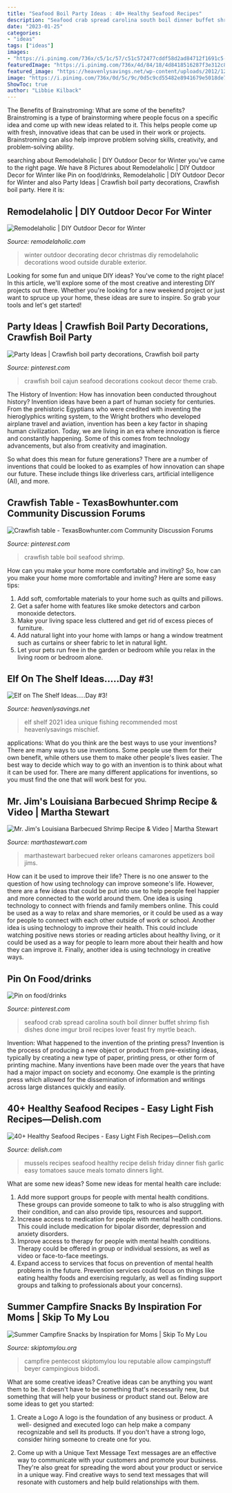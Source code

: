 ```yaml
---
title: "Seafood Boil Party Ideas : 40+ Healthy Seafood Recipes"
description: "Seafood crab spread carolina south boil dinner buffet shrimp fish dishes done imgur broil recipes lover feast fry myrtle beach"
date: "2023-01-25"
categories:
- "ideas"
tags: ["ideas"]
images:
- "https://i.pinimg.com/736x/c5/1c/57/c51c572477cddf58d2ad84712f1691c5--crawfish-boil-party-decorations-crawfish-party.jpg"
featuredImage: "https://i.pinimg.com/736x/4d/84/18/4d8418516287f3e312c8c6809ecb3ff2--crab-legs-seafood-dinner.jpg"
featured_image: "https://heavenlysavings.net/wp-content/uploads/2012/12/005done2.jpg"
image: "https://i.pinimg.com/736x/0d/5c/9c/0d5c9cd55482e8941679e5018de70d5b.jpg"
ShowToc: true
author: "Libbie Kilback"
---
```



The Benefits of Brainstroming: What are some of the benefits?
Brainstroming is a type of brainstorming where people focus on a specific idea and come up with new ideas related to it. This helps people come up with fresh, innovative ideas that can be used in their work or projects. Brainstroming can also help improve problem solving skills, creativity, and problem-solving ability.

	

		
searching about Remodelaholic | DIY Outdoor Decor for Winter you've came to the right page. We have 8 Pictures about Remodelaholic | DIY Outdoor Decor for Winter like Pin on food/drinks, Remodelaholic | DIY Outdoor Decor for Winter and also Party Ideas | Crawfish boil party decorations, Crawfish boil party. Here it is:
		
    
## Remodelaholic | DIY Outdoor Decor For Winter

<img loading=lazy src="http://www.remodelaholic.com/wp-content/uploads/2014/12/Outdoor-Decorating-for-Winter-@Remodelaholic.jpg" onerror="this.onerror=null;this.src='https://tse4.mm.bing.net/th?id=OIP.iPfaQ3Wm2WZ_zmHsQkyEVAHaN4&amp;pid=15.1';" alt="Remodelaholic | DIY Outdoor Decor for Winter">

_Source: remodelaholic.com_

>winter outdoor decorating decor christmas diy remodelaholic decorations wood outside durable exterior. 

	

Looking for some fun and unique DIY ideas? You've come to the right place! In this article, we'll explore some of the most creative and interesting DIY projects out there. Whether you're looking for a new weekend project or just want to spruce up your home, these ideas are sure to inspire. So grab your tools and let's get started!

    
## Party Ideas | Crawfish Boil Party Decorations, Crawfish Boil Party

<img loading=lazy src="https://i.pinimg.com/736x/c5/1c/57/c51c572477cddf58d2ad84712f1691c5--crawfish-boil-party-decorations-crawfish-party.jpg" onerror="this.onerror=null;this.src='https://tse2.mm.bing.net/th?id=OIP.MPQ5W3nCgZ4uaYo1wrGpTAHaN3&amp;pid=15.1';" alt="Party Ideas | Crawfish boil party decorations, Crawfish boil party">

_Source: pinterest.com_

>crawfish boil cajun seafood decorations cookout decor theme crab. 

	

The History of Invention: How has innovation been conducted throughout history?
Invention ideas have been a part of human society for centuries. From the prehistoric Egyptians who were credited with inventing the hieroglyphics writing system, to the Wright brothers who developed airplane travel and aviation, invention has been a key factor in shaping human civilization. 
Today, we are living in an era where innovation is fierce and constantly happening. Some of this comes from technology advancements, but also from creativity and imagination. 

So what does this mean for future generations? There are a number of inventions that could be looked to as examples of how innovation can shape our future. These include things like driverless cars, artificial intelligence (AI), and more.

    
## Crawfish Table - TexasBowhunter.com Community Discussion Forums

<img loading=lazy src="https://i.pinimg.com/736x/0d/5c/9c/0d5c9cd55482e8941679e5018de70d5b.jpg" onerror="this.onerror=null;this.src='https://tse4.mm.bing.net/th?id=OIP.CqRzOs0BS1kRg3o1Hw6OcgAAAA&amp;pid=15.1';" alt="Crawfish table - TexasBowhunter.com Community Discussion Forums">

_Source: pinterest.com_

>crawfish table boil seafood shrimp. 

	

How can you make your home more comfortable and inviting?
So, how can you make your home more comfortable and inviting? Here are some easy tips: 
1. Add soft, comfortable materials to your home such as quilts and pillows. 
2. Get a safer home with features like smoke detectors and carbon monoxide detectors. 
3. Make your living space less cluttered and get rid of excess pieces of furniture. 
4. Add natural light into your home with lamps or hang a window treatment such as curtains or sheer fabric to let in natural light. 
5. Let your pets run free in the garden or bedroom while you relax in the living room or bedroom alone.

    
## Elf On The Shelf Ideas.....Day #3!

<img loading=lazy src="https://heavenlysavings.net/wp-content/uploads/2012/12/005done2.jpg" onerror="this.onerror=null;this.src='https://tse3.mm.bing.net/th?id=OIP.cJPohOyeDeXk2a_gkoQY8gHaIR&amp;pid=15.1';" alt="Elf on The Shelf Ideas.....Day #3!">

_Source: heavenlysavings.net_

>elf shelf 2021 idea unique fishing recommended most heavenlysavings mischief. 

	

applications: What do you think are the best ways to use your inventions?
There are many ways to use inventions. Some people use them for their own benefit, while others use them to make other people's lives easier. The best way to decide which way to go with an invention is to think about what it can be used for. There are many different applications for inventions, so you must find the one that will work best for you.

    
## Mr. Jim&#039;s Louisiana Barbecued Shrimp Recipe &amp; Video | Martha Stewart

<img loading=lazy src="http://assets.marthastewart.com/styles/wmax-1500/d25/mld104912_0809_bbq_shrimp/mld104912_0809_bbq_shrimp_horiz.jpg?itok=9J6RuloB" onerror="this.onerror=null;this.src='https://tse4.mm.bing.net/th?id=OIP.gly9HYdQMXVgGkzOYWkvTAHaEK&amp;pid=15.1';" alt="Mr. Jim&#039;s Louisiana Barbecued Shrimp Recipe &amp; Video | Martha Stewart">

_Source: marthastewart.com_

>marthastewart barbecued reker orleans camarones appetizers boil jims. 

	

How can it be used to improve their life?
There is no one answer to the question of how using technology can improve someone's life. However, there are a few ideas that could be put into use to help people feel happier and more connected to the world around them. One idea is using technology to connect with friends and family members online. This could be used as a way to relax and share memories, or it could be used as a way for people to connect with each other outside of work or school. Another idea is using technology to improve their health. This could include watching positive news stories or reading articles about healthy living, or it could be used as a way for people to learn more about their health and how they can improve it. Finally, another idea is using technology in creative ways.

    
## Pin On Food/drinks

<img loading=lazy src="https://i.pinimg.com/736x/4d/84/18/4d8418516287f3e312c8c6809ecb3ff2--crab-legs-seafood-dinner.jpg" onerror="this.onerror=null;this.src='https://tse1.mm.bing.net/th?id=OIP.vhqbfHu8SwBcKXc8hLKbQgHaJ3&amp;pid=15.1';" alt="Pin on food/drinks">

_Source: pinterest.com_

>seafood crab spread carolina south boil dinner buffet shrimp fish dishes done imgur broil recipes lover feast fry myrtle beach. 

	

Invention: What happened to the invention of the printing press?
Invention is the process of producing a new object or product from pre-existing ideas, typically by creating a new type of paper, printing press, or other form of printing machine. Many inventions have been made over the years that have had a major impact on society and economy. One example is the printing press which allowed for the dissemination of information and writings across large distances quickly and easily.

    
## 40+ Healthy Seafood Recipes - Easy Light Fish Recipes—Delish.com

<img loading=lazy src="http://del.h-cdn.co/assets/17/28/1499895435-mussels-tomato-garlic-delish-2.jpg" onerror="this.onerror=null;this.src='https://tse2.mm.bing.net/th?id=OIP.VkgE5_JyK3TX7BK1N0sZAQHaLG&amp;pid=15.1';" alt="40+ Healthy Seafood Recipes - Easy Light Fish Recipes—Delish.com">

_Source: delish.com_

>mussels recipes seafood healthy recipe delish friday dinner fish garlic easy tomatoes sauce meals tomato dinners light. 

	

What are some new ideas?
Some new ideas for mental health care include:
1. Add more support groups for people with mental health conditions. These groups can provide someone to talk to who is also struggling with their condition, and can also provide tips, resources and support.
2. Increase access to medication for people with mental health conditions. This could include medication for bipolar disorder, depression and anxiety disorders.
3. Improve access to therapy for people with mental health conditions. Therapy could be offered in group or individual sessions, as well as video or face-to-face meetings.
4. Expand access to services that focus on prevention of mental health problems in the future. Prevention services could focus on things like eating healthy foods and exercising regularly, as well as finding support groups and talking to professionals about your concerns).

    
## Summer Campfire Snacks By Inspiration For Moms | Skip To My Lou

<img loading=lazy src="https://www.skiptomylou.org/wp-content/uploads/2015/07/Summer-Campfire-Snacks-1.jpg" onerror="this.onerror=null;this.src='https://tse1.mm.bing.net/th?id=OIP.D75U69DuNahqdK9upf8hIQHaJ4&amp;pid=15.1';" alt="Summer Campfire Snacks by Inspiration for Moms | Skip To My Lou">

_Source: skiptomylou.org_

>campfire pentecost skiptomylou lou reputable allow campingstuff beyer campingious bidodi. 

	

What are some creative ideas?
Creative ideas can be anything you want them to be. It doesn't have to be something that's necessarily new, but something that will help your business or product stand out. Below are some ideas to get you started:
1. Create a Logo
A logo is the foundation of any business or product. A well- designed and executed logo can help make a company recognizable and sell its products. If you don't have a strong logo, consider hiring someone to create one for you.

2. Come up with a Unique Text Message
Text messages are an effective way to communicate with your customers and promote your business. They're also great for spreading the word about your product or service in a unique way. Find creative ways to send text messages that will resonate with customers and help build relationships with them.


